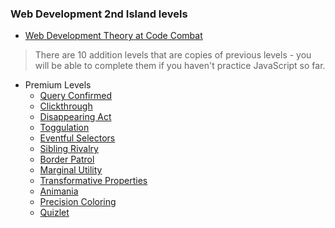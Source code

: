 ### Web Development 2nd Island levels

+ [Web Development Theory at Code Combat](https://github.com/katitek/Code-Combat/tree/master/0_Review/000_web/)

> There are 10 addition levels that are copies of previous levels - you will be able to complete them if you haven't practice JavaScript so far.

+ Premium Levels
    + [Query Confirmed](220-Query_Confirmed/)
    + [Clickthrough](221-Clickthrough/)
    + [Disappearing Act](222-Disappearing_Act/)
    + [Toggulation](223-Toggulation/)
    + [Eventful Selectors](224-Eventful_Selectors/)
    + [Sibling Rivalry](225-Sibling_Rivalry/)
    + [Border Patrol](226-Border_Patrol/)
    + [Marginal Utility](227-Marginal_Utility/)
    + [Transformative Properties](228-Transformative_Properties/)
    + [Animania](229-Animania/)
    + [Precision Coloring](230-Precision_Coloring/)
    + [Quizlet](231-Quizlet/)
